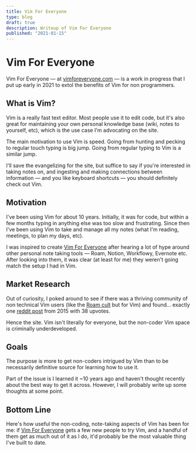 ```yaml
---
title: Vim For Everyone
type: blog
draft: true
description: Writeup of Vim For Everyone
published: "2021-01-15"
---
```



# Vim For Everyone
Vim For Everyone — at [vimforeveryone.com](https://www.vimforeveryone.com)
— is a work in progress that I put up early in 2021 to extol the benefits of
Vim for non programmers.

## What is Vim?
Vim is a really fast text editor. Most people use it to edit code, but it's
also great for maintaining your own personal knowledge base (wiki, notes to
yourself, etc), which is the use case I'm advocating on the site.

The main motivation to use Vim is speed. Going from hunting and pecking to
regular touch typing is big jump. Going from regular typing to Vim is
a similar jump.

I'll save the evangelizing for the site, but suffice to say if you're
interested in taking notes on, and ingesting and making connections between
information — and you like keyboard shortcuts — you should definitely check out
Vim.

## Motivation
I've been using Vim for about 10 years. Initially, it was for code, but within
a few months typing in anything else was too slow and frustrating. Since then
I've been using Vim to take and manage all my notes (what I'm reading,
meetings, to plan my days, etc).

I was inspired to create [Vim For Everyone](https://vimforeveryone.com) after
hearing a lot of hype around other personal note taking tools — Roam, Notion,
Workflowy, Evernote etc. After looking into them, it was clear (at least for
me) they weren't going match the setup I had in Vim.

## Market Research
Out of curiosity, I poked around to see if there was a thriving community of
non technical Vim users (like the [Roam
cult](https://tobiasbru.medium.com/the-history-of-roam-research-and-the-roamcult-4c1e1897633d)
but for Vim) and found... exactly one [reddit
post](https://www.reddit.com/r/vim/comments/3wpour/is_vim_useful_to_nonprogrammers_or_is_it_only/)
from 2015 with 38 upvotes.

Hence the site. Vim isn't literally for everyone, but the non-coder Vim space
is criminally underdeveloped.

## Goals
The purpose is more to get non-coders intrigued by Vim than to be necessarily
definitive source for learning how to use it. 

Part of the issue is I learned it ~10 years ago and haven't thought recently
about the best way to get it across. However, I will probably write up some
thoughts at some point.

## Bottom Line
Here's how useful the non-coding, note-taking aspects of Vim has been for me:
if [Vim For Everyone](https://vimforeveryone) gets a few new people to try
Vim, and a handful of them get as much out of it as I do, it'd probably be the
most valuable thing I've built to date.

